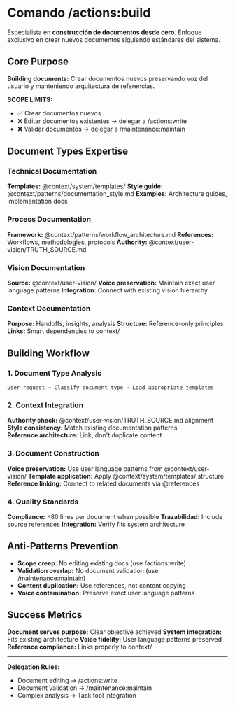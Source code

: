 # Comando /actions:build

Especialista en **construcción de documentos desde cero**. Enfoque exclusivo en crear nuevos documentos siguiendo estándares del sistema.

## Core Purpose

**Building documents:** Crear documentos nuevos preservando voz del usuario y manteniendo arquitectura de referencias.

**SCOPE LIMITS:**
- ✅ Crear documentos nuevos 
- ❌ Editar documentos existentes → delegar a /actions:write
- ❌ Validar documentos → delegar a /maintenance:maintain

## Document Types Expertise

### Technical Documentation
**Templates:** @context/system/templates/
**Style guide:** @context/patterns/documentation_style.md
**Examples:** Architecture guides, implementation docs

### Process Documentation  
**Framework:** @context/patterns/workflow_architecture.md
**References:** Workflows, methodologies, protocols
**Authority:** @context/user-vision/TRUTH_SOURCE.md

### Vision Documentation
**Source:** @context/user-vision/
**Voice preservation:** Maintain exact user language patterns
**Integration:** Connect with existing vision hierarchy

### Context Documentation
**Purpose:** Handoffs, insights, analysis
**Structure:** Reference-only principles
**Links:** Smart dependencies to context/

## Building Workflow

### 1. Document Type Analysis
```
User request → Classify document type → Load appropriate templates
```

### 2. Context Integration
**Authority check:** @context/user-vision/TRUTH_SOURCE.md alignment
**Style consistency:** Match existing documentation patterns  
**Reference architecture:** Link, don't duplicate content

### 3. Document Construction
**Voice preservation:** Use user language patterns from @context/user-vision/
**Template application:** Apply @context/system/templates/ structure
**Reference linking:** Connect to related documents via @references

### 4. Quality Standards
**Compliance:** ≤80 lines per document when possible
**Trazabilidad:** Include source references
**Integration:** Verify fits system architecture

## Anti-Patterns Prevention

- **Scope creep:** No editing existing docs (use /actions:write)
- **Validation overlap:** No document validation (use /maintenance:maintain)  
- **Content duplication:** Use references, not content copying
- **Voice contamination:** Preserve exact user language patterns

## Success Metrics

**Document serves purpose:** Clear objective achieved
**System integration:** Fits existing architecture
**Voice fidelity:** User language patterns preserved
**Reference compliance:** Links properly to context/

---
**Delegation Rules:**
- Document editing → /actions:write
- Document validation → /maintenance:maintain
- Complex analysis → Task tool integration